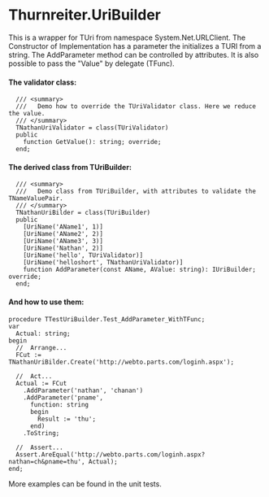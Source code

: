 # Thurnreiter.UriBuilder
This is a wrapper for TUri from namespace System.Net.URLClient.
The Constructor of Implementation has a parameter the initializes a TURI from a string.
The AddParameter method can be controlled by attributes. It is also possible to pass the "Value" by delegate (TFunc<string>).
#### The validator class:
```delphi
  /// <summary>
  ///   Demo how to override the TUriValidator class. Here we reduce the value.
  /// </summary>
  TNathanUriValidator = class(TUriValidator)
  public
    function GetValue(): string; override;
  end;
```
#### The derived class from TUriBuilder:
```delphi
  /// <summary>
  ///   Demo class from TUriBuilder, with attributes to validate the TNameValuePair.
  /// </summary>
  TNathanUriBilder = class(TUriBuilder)
  public
    [UriName('AName1', 1)]
    [UriName('AName2', 2)]
    [UriName('AName3', 3)]
    [UriName('Nathan', 2)]
    [UriName('hello', TUriValidator)]
    [UriName('helloshort', TNathanUriValidator)]
    function AddParameter(const AName, AValue: string): IUriBuilder; override;
  end;
```
#### And how to use them:
```delphi
procedure TTestUriBuilder.Test_AddParameter_WithTFunc;
var
  Actual: string;
begin
  //  Arrange...
  FCut := TNathanUriBilder.Create('http://webto.parts.com/loginh.aspx');

  //  Act...
  Actual := FCut
    .AddParameter('nathan', 'chanan')
    .AddParameter('pname',
      function: string
      begin
        Result := 'thu';
      end)
    .ToString;

  //  Assert...
  Assert.AreEqual('http://webto.parts.com/loginh.aspx?nathan=ch&pname=thu', Actual);
end;
```
More examples can be found in the unit tests.
